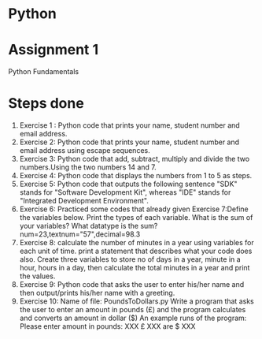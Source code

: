 # Python

# Assignment 1
Python Fundamentals
# Steps done
1. Exercise 1 : Python code that prints your name, student number and email address.  
2. Exercise 2: Python code that prints your name, student number and email address using escape sequences.     
3. Exercise 3: Python code that add, subtract, multiply and divide the two numbers.Using the two numbers 14 and 7.  
4. Exercise 4: Python code that displays the numbers from 1 to 5 as steps. 
5. Exercise 5: Python code that outputs the following sentence "SDK" stands for "Software Development Kit", whereas 
"IDE" stands for "Integrated Development Environment". 
6. Exercise 6: Practiced some codes that already given
Exercise 7:Define the variables below. Print the types of each variable. What is the sum of your variables? What datatype is the sum?num=23,textnum="57",decimal=98.3
8. Exercise 8: calculate the number of minutes in a year using variables for each unit of time. print a statement that describes what your code does also. Create three variables to store no of days in a year, minute in a hour, hours in a day, then calculate the total minutes in a year and print the values.
9. Exercise 9: Python code that asks the user to enter his/her name and then output/prints his/her name with a greeting.
10. Exercise 10: Name of file: PoundsToDollars.py
Write a program that asks the user to enter an amount in pounds (£) and the program calculates and converts an amount in dollar ($)
An example runs of the program:
Please enter amount in pounds: XXX
£ XXX are $ XXX

